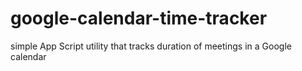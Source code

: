 # google-calendar-time-tracker
simple App Script utility that tracks duration of meetings in a Google calendar
